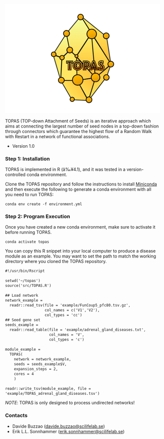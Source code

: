 <p align="center">
  <img src="TOPAS_logo.png" />
</p>

TOPAS (TOP-down Attachment of Seeds) is an iterative approach which aims at connecting the largest number of seed nodes in a top-down fashion through connectors which guarantee the highest flow of a Random Walk with Restart in a network of functional associations.

* Version 1.0

### Step 1: Installation

TOPAS is implemented in R (â‰¥4.1), and it was tested in a version-controlled conda environment. 

Clone the TOPAS repository and follow the instructions to install [Miniconda](https://docs.conda.io/en/latest/miniconda.html) and then execute the following to generate a conda environment with all you need to run TOPAS:
```
conda env create -f environment.yml
```

### Step 2: Program Execution

Once you have created a new conda environment, make sure to activate it before running TOPAS. 
```
conda activate topas
```

You can copy this R snippet into your local computer to produce a disease module as an example. You may want to set the path to match the working directory where you cloned the TOPAS repository.

```{r}
#!/usr/bin/Rscript

setwd('~/topas') 
source('src/TOPAS.R')

## Load network
network_example = 
  readr::read_tsv(file = 'example/FunCoup5_pfc80.tsv.gz', 
                  col_names = c('V1','V2'), 
                  col_types = 'cc')
## Seed gene set
seeds_example = 
  readr::read_table(file = 'example/adrenal_gland_diseases.txt', 
                    col_names = 'V',
                    col_types = 'c')

module_example = 
  TOPAS(
    network = network_example,
    seeds = seeds_example$V,
    expansion_steps = 2,
    cores = 4
    )

readr::write_tsv(module_example, file = 'example/TOPAS_adrenal_gland_diseases.tsv')
```

*NOTE*: TOPAS is only designed to process undirected networks!


### Contacts ###

* Davide Buzzao (davide.buzzao@scilifelab.se)
* Erik L.L. Sonnhammer (erik.sonnhammer@scilifelab.se)